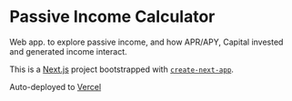 # Passive Income Calculator

Web app. to explore passive income, and how APR/APY, Capital invested and generated income interact.

This is a [Next.js](https://nextjs.org/) project bootstrapped with [`create-next-app`](https://github.com/vercel/next.js/tree/canary/packages/create-next-app).

Auto-deployed to [Vercel](https://passive-income-calculator.vercel.app)
